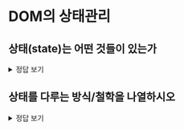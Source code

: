 # DOM의 상태관리

## 상태(state)는 어떤 것들이 있는가

<details>
<summary>정답 보기</summary>

- 컴포넌트 상태: React와 Vue.js 같은 프론트엔드 라이브러리에서 컴포넌트 상태를 관리합니다. 컴포넌트 상태는 컴포넌트 내부에서 관리되며, 컴포넌트의 UI와 관련된 데이터를 저장합니다.

- 애플리케이션 상태: Redux와 Vuex 같은 상태 관리 라이브러리에서 애플리케이션 상태를 관리합니다. 애플리케이션 상태는 전체 애플리케이션에서 사용되는 데이터를 저장합니다.

- 브라우저 상태: 브라우저 상태는 브라우저 내장 객체인 window 객체를 통해 관리됩니다. 브라우저 상태는 브라우저의 URL, 히스토리, 쿠키 등을 포함합니다.

- 서버 상태: 서버 상태는 백엔드에서 관리되며, 데이터베이스, 파일 시스템 등을 통해 관리됩니다. 서버 상태는 클라이언트에게 전달되는 데이터를 포함합니다. 최근엔 react-query나 SWR을 통해 서버 상태를 캐싱하는 방식을 사용하기도 합니다.

- 세션 상태: 세션 상태는 서버에서 관리되며, 사용자의 로그인 정보, 세션 ID 등을 저장합니다. 세션 상태는 클라이언트와 서버 간의 상호작용을 관리합니다.

- 캐시 상태: 캐시 상태는 브라우저나 서버에서 사용되며, 이전에 요청한 데이터를 저장해 빠른 데이터 접근을 가능하게 합니다.
  - see also: https://toss.tech/article/smart-web-service-cache

- 로컬 저장소 상태: 로컬 저장소 상태는 브라우저 내장 객체인 localStorage와 sessionStorage를 통해 관리됩니다. 로컬 저장소 상태는 브라우저에 저장되는 사용자 데이터를 저장합니다.

</details>

## 상태를 다루는 방식/철학을 나열하시오

<details>
<summary>정답 보기</summary>

상태를 다루는 방법과 철학은 다양한 프로그래밍 패러다임과 라이브러리, 프레임워크 등에 따라 다르지만, 일반적으로 다음과 같은 방법과 철학들이 사용됩니다.

- 단방향 데이터 흐름: React와 Vue.js 같은 프론트엔드 라이브러리에서는 단방향 데이터 흐름을 지향합니다. 이는 상위 컴포넌트에서 하위 컴포넌트로 데이터를 전달하며, 하위 컴포넌트는 이 데이터를 props로 받아 사용합니다.

- 불변성: 상태를 변경할 때, 기존 상태를 직접 변경하는 대신 새로운 상태를 만들어야 합니다. 이를 불변성(Immutability)이라고 하며, 상태의 불변성을 유지함으로써 상태 변화 추적과 성능 최적화 등을 도모할 수 있습니다.

- 상태 관리 라이브러리: Redux와 MobX 같은 상태 관리 라이브러리는 상태 관리를 보다 체계적으로 처리할 수 있도록 도와줍니다. 이러한 라이브러리를 사용하면 상태를 중앙에서 관리하고, 애플리케이션 전역에서 일관성 있게 상태를 다룰 수 있습니다.

- 함수형 프로그래밍: 함수형 프로그래밍은 상태를 변경하는 대신, 상태를 입력값으로 받아 새로운 상태를 출력값으로 반환하는 함수를 만드는 방법을 사용합니다. 이를 통해 상태 변화를 추적하고, 상태 변경의 영향이 최소화되는 코드를 작성할 수 있습니다.

- 관찰 가능한 객체 패턴: RxJS와 같은 라이브러리에서는 관찰 가능한 객체 패턴을 사용합니다. 이 패턴은 데이터 스트림을 구독하고 변환하는 방식으로 상태를 다룹니다.

</details>
